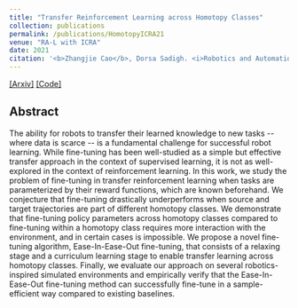 ```yaml
---
title: "Transfer Reinforcement Learning across Homotopy Classes"
collection: publications
permalink: /publications/HomotopyICRA21
venue: "RA-L with ICRA"
date: 2021
citation: '<b>Zhangjie Cao</b>, Dorsa Sadigh. <i>Robotics and Automation Letters (RA-L) with International Conference on Robotics and Automation (ICRA)</i>.'
---
```


[[Arxiv]](https://arxiv.org/abs/2102.05207)
[[Code]](https://github.com/Stanford-ILIAD/Learn-Imperfect-Varying-Dynamics)

## Abstract
The ability for robots to transfer their learned knowledge to new tasks -- where data is scarce -- is a fundamental challenge for successful robot learning. While fine-tuning has been well-studied as a simple but effective transfer approach in the context of supervised learning, it is not as well-explored in the context of reinforcement learning. In this work, we study the problem of fine-tuning in transfer reinforcement learning when tasks are parameterized by their reward functions, which are known beforehand. We conjecture that fine-tuning drastically underperforms when source and target trajectories are part of different homotopy classes. We demonstrate that fine-tuning policy parameters across homotopy classes compared to fine-tuning within a homotopy class requires more interaction with the environment, and in certain cases is impossible. We propose a novel fine-tuning algorithm, Ease-In-Ease-Out fine-tuning, that consists of a relaxing stage and a curriculum learning stage to enable transfer learning across homotopy classes. Finally, we evaluate our approach on several robotics-inspired simulated environments and empirically verify that the Ease-In-Ease-Out fine-tuning method can successfully fine-tune in a sample-efficient way compared to existing baselines.
